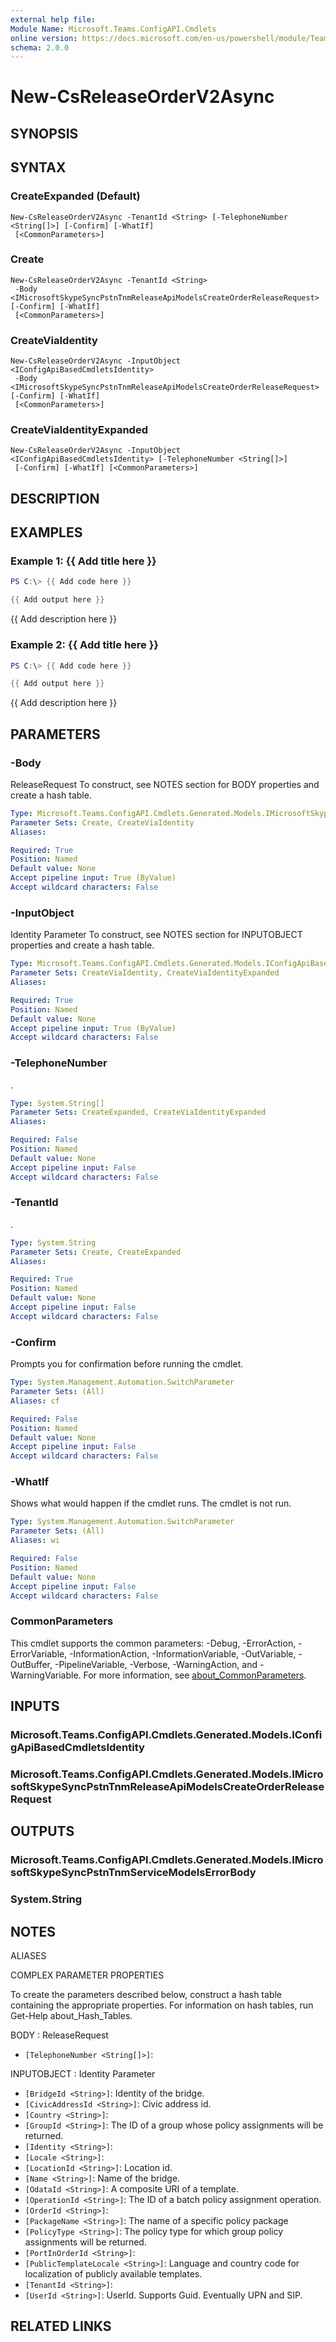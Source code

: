 ```yaml
---
external help file:
Module Name: Microsoft.Teams.ConfigAPI.Cmdlets
online version: https://docs.microsoft.com/en-us/powershell/module/Teams/new-csreleaseorderv2async
schema: 2.0.0
---
```


# New-CsReleaseOrderV2Async

## SYNOPSIS


## SYNTAX

### CreateExpanded (Default)
```
New-CsReleaseOrderV2Async -TenantId <String> [-TelephoneNumber <String[]>] [-Confirm] [-WhatIf]
 [<CommonParameters>]
```

### Create
```
New-CsReleaseOrderV2Async -TenantId <String>
 -Body <IMicrosoftSkypeSyncPstnTnmReleaseApiModelsCreateOrderReleaseRequest> [-Confirm] [-WhatIf]
 [<CommonParameters>]
```

### CreateViaIdentity
```
New-CsReleaseOrderV2Async -InputObject <IConfigApiBasedCmdletsIdentity>
 -Body <IMicrosoftSkypeSyncPstnTnmReleaseApiModelsCreateOrderReleaseRequest> [-Confirm] [-WhatIf]
 [<CommonParameters>]
```

### CreateViaIdentityExpanded
```
New-CsReleaseOrderV2Async -InputObject <IConfigApiBasedCmdletsIdentity> [-TelephoneNumber <String[]>]
 [-Confirm] [-WhatIf] [<CommonParameters>]
```

## DESCRIPTION


## EXAMPLES

### Example 1: {{ Add title here }}
```powershell
PS C:\> {{ Add code here }}

{{ Add output here }}
```

{{ Add description here }}

### Example 2: {{ Add title here }}
```powershell
PS C:\> {{ Add code here }}

{{ Add output here }}
```

{{ Add description here }}

## PARAMETERS

### -Body
ReleaseRequest
To construct, see NOTES section for BODY properties and create a hash table.

```yaml
Type: Microsoft.Teams.ConfigAPI.Cmdlets.Generated.Models.IMicrosoftSkypeSyncPstnTnmReleaseApiModelsCreateOrderReleaseRequest
Parameter Sets: Create, CreateViaIdentity
Aliases:

Required: True
Position: Named
Default value: None
Accept pipeline input: True (ByValue)
Accept wildcard characters: False
```

### -InputObject
Identity Parameter
To construct, see NOTES section for INPUTOBJECT properties and create a hash table.

```yaml
Type: Microsoft.Teams.ConfigAPI.Cmdlets.Generated.Models.IConfigApiBasedCmdletsIdentity
Parameter Sets: CreateViaIdentity, CreateViaIdentityExpanded
Aliases:

Required: True
Position: Named
Default value: None
Accept pipeline input: True (ByValue)
Accept wildcard characters: False
```

### -TelephoneNumber
.

```yaml
Type: System.String[]
Parameter Sets: CreateExpanded, CreateViaIdentityExpanded
Aliases:

Required: False
Position: Named
Default value: None
Accept pipeline input: False
Accept wildcard characters: False
```

### -TenantId
.

```yaml
Type: System.String
Parameter Sets: Create, CreateExpanded
Aliases:

Required: True
Position: Named
Default value: None
Accept pipeline input: False
Accept wildcard characters: False
```

### -Confirm
Prompts you for confirmation before running the cmdlet.

```yaml
Type: System.Management.Automation.SwitchParameter
Parameter Sets: (All)
Aliases: cf

Required: False
Position: Named
Default value: None
Accept pipeline input: False
Accept wildcard characters: False
```

### -WhatIf
Shows what would happen if the cmdlet runs.
The cmdlet is not run.

```yaml
Type: System.Management.Automation.SwitchParameter
Parameter Sets: (All)
Aliases: wi

Required: False
Position: Named
Default value: None
Accept pipeline input: False
Accept wildcard characters: False
```

### CommonParameters
This cmdlet supports the common parameters: -Debug, -ErrorAction, -ErrorVariable, -InformationAction, -InformationVariable, -OutVariable, -OutBuffer, -PipelineVariable, -Verbose, -WarningAction, and -WarningVariable. For more information, see [about_CommonParameters](http://go.microsoft.com/fwlink/?LinkID=113216).

## INPUTS

### Microsoft.Teams.ConfigAPI.Cmdlets.Generated.Models.IConfigApiBasedCmdletsIdentity

### Microsoft.Teams.ConfigAPI.Cmdlets.Generated.Models.IMicrosoftSkypeSyncPstnTnmReleaseApiModelsCreateOrderReleaseRequest

## OUTPUTS

### Microsoft.Teams.ConfigAPI.Cmdlets.Generated.Models.IMicrosoftSkypeSyncPstnTnmServiceModelsErrorBody

### System.String

## NOTES

ALIASES

COMPLEX PARAMETER PROPERTIES

To create the parameters described below, construct a hash table containing the appropriate properties. For information on hash tables, run Get-Help about_Hash_Tables.


BODY <IMicrosoftSkypeSyncPstnTnmReleaseApiModelsCreateOrderReleaseRequest>: ReleaseRequest
  - `[TelephoneNumber <String[]>]`: 

INPUTOBJECT <IConfigApiBasedCmdletsIdentity>: Identity Parameter
  - `[BridgeId <String>]`: Identity of the bridge.
  - `[CivicAddressId <String>]`: Civic address id.
  - `[Country <String>]`: 
  - `[GroupId <String>]`: The ID of a group whose policy assignments will be returned.
  - `[Identity <String>]`: 
  - `[Locale <String>]`: 
  - `[LocationId <String>]`: Location id.
  - `[Name <String>]`: Name of the bridge.
  - `[OdataId <String>]`: A composite URI of a template.
  - `[OperationId <String>]`: The ID of a batch policy assignment operation.
  - `[OrderId <String>]`: 
  - `[PackageName <String>]`: The name of a specific policy package
  - `[PolicyType <String>]`: The policy type for which group policy assignments will be returned.
  - `[PortInOrderId <String>]`: 
  - `[PublicTemplateLocale <String>]`: Language and country code for localization of publicly available templates.
  - `[TenantId <String>]`: 
  - `[UserId <String>]`: UserId. Supports Guid. Eventually UPN and SIP.

## RELATED LINKS

